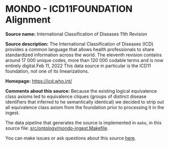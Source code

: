# MONDO - ICD11FOUNDATION Alignment

**Source name:** International Classification of Diseases 11th Revision

**Source description:** The International Classification of Diseases (ICD) provides a common language that allows health professionals to  share standardized information across the world. The eleventh revision contains around 17 000 unique codes, more than  120 000 codable terms and is now entirely digital.Feb 11, 2022
This data source in particular is the ICD11 foundation, not one of its linearizations.


**Homepage:** https://icd.who.int/

**Comments about this source:** 
Because the existing logical equivalence class axioms led to equivalence cliques (groups of distinct disease identifiers
that inferred to he semantically identical) we decided to strip out all equivalence class axiom from the foundation 
prior to processing it in the ingest.





The data pipeline that generates the source is implemented in `make`, in this source file: [src/ontology/mondo-ingest.Makefile](https://github.com/monarch-initiative/mondo-ingest/blob/main/src/ontology/mondo-ingest.Makefile).

You can make issues or ask questions about this source [here](https://github.com/monarch-initiative/mondo-ingest/issues).
